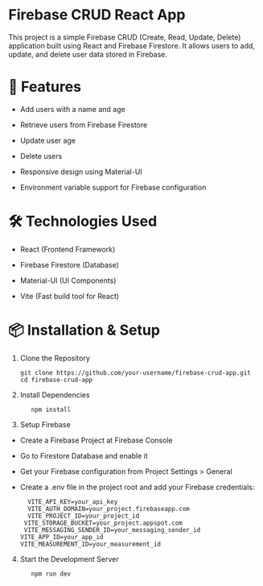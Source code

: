# Firebase CRUD React App

This project is a simple Firebase CRUD (Create, Read, Update, Delete) application built using React and Firebase Firestore. It allows users to add, update, and delete user data stored in Firebase.

# 🚀 Features

* Add users with a name and age

* Retrieve users from Firebase Firestore

* Update user age

* Delete users

* Responsive design using Material-UI

* Environment variable support for Firebase configuration

# 🛠️ Technologies Used

* React (Frontend Framework)

* Firebase Firestore (Database)

* Material-UI (UI Components)

* Vite (Fast build tool for React)

# 📦 Installation & Setup

 1. Clone the Repository
     
        git clone https://github.com/your-username/firebase-crud-app.git
        cd firebase-crud-app
 
 2. Install Dependencies

           npm install
  
  3. Setup Firebase
   * Create a Firebase Project at Firebase Console

   * Go to Firestore Database and enable it

   * Get your Firebase configuration from Project Settings > General

   * Create a .env file in the project root and add your Firebase credentials:

           VITE_API_KEY=your_api_key
           VITE_AUTH_DOMAIN=your_project.firebaseapp.com
           VITE_PROJECT_ID=your_project_id
          VITE_STORAGE_BUCKET=your_project.appspot.com
          VITE_MESSAGING_SENDER_ID=your_messaging_sender_id
         VITE_APP_ID=your_app_id
         VITE_MEASUREMENT_ID=your_measurement_id
4. Start the Development Server

          npm run dev
